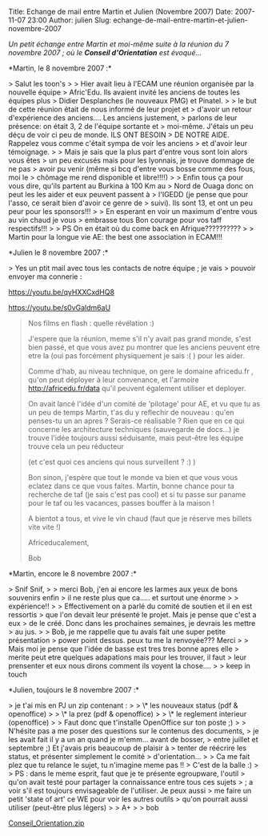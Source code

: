 Title: Echange de mail entre Martin et Julien (Novembre 2007)
Date: 2007-11-07 23:00
Author: julien
Slug: echange-de-mail-entre-martin-et-julien-novembre-2007

*Un petit échange entre Martin et moi-même suite à la réunion du 7
novembre 2007 ; où le **Conseil d'Orientation** est évoqué...*

</p>
*Martin, le 8 novembre 2007 :*

</p>
> Salut les toon's  
>
> Hier avait lieu à l'ECAM une réunion organisée par la nouvelle équipe
> Afric'Edu. Ils avaient invité les anciens de toutes les équipes plus
> Didier Desplanches (le nouveaux PMG) et Pinatel.  
>
> le but de cette réunion était de nous informé de leur projet et
> d'avoir un retour d'expérience des anciens.... Les anciens justement,
> parlons de leur présence: on était 3, 2 de l'équipe sortante et
> moi-même. J'étais un peu déçu de voir ci peu de monde. ILS ONT BESOIN
> DE NOTRE AIDE. Rappelez vous comme c'était sympa de voir les anciens
> et d'avoir leur témoignage.  
>
> Mais je sais que la plus part d'entre vous sont loin alors vous êtes
> un peu excusés mais pour les lyonnais, je trouve dommage de ne pas
> avoir pu venir (même si bcq d'entre vous bosse comme des fous, moi le
> chômage me rend disponible et libre!!!!)  
>
> Enfin tous ça pour vous dire, qu'ils partent au Burkina à 100 Km au
> Nord de Ouaga donc on peut les les aider et eux peuvent passent à
> l'IGEDD (je pense que pour l'asso, ce serait bien d'avoir ce genre de
> suivi). Ils sont 13, et ont un peu peur pour les sponsors!!!  
>
> En esperant en voir un maximum d'entre vous au vin chaud je vous
> embrasse tous Bon courage pour vos taff respectifs!!!  
>
> PS On en était où du come back en Afrique??????????  
>
> Martin pour la longue vie AE: the best one association in ECAM!!!

</p>
*Julien le 8 novembre 2007 :*

</p>
> Yes un ptit mail avec tous les contacts de notre équipe ; je vais
> pouvoir envoyer ma connerie :  

https://youtu.be/qyHXXCxdHQ8

https://youtu.be/s0vGaldm6aU

>
> Nos films en flash : quelle révélation :)  
>
> J'espere que la réunion, meme s'il n'y avait pas grand monde, s'est
> bien passé, et que vous avez pu montrer que les anciens peuvent etre
> etre la (oui pas forcément physiquement je sais :( ) pour les aider.  
>
> Comme d'hab, au niveau technique, on gere le domaine africedu.fr ,
> qu'on peut déployer à leur convenance, et l'armoire
> <http://africedu.fr/data> qu'il peuvent également utiliser et
> deployer.  
>
> On avait lancé l'idée d'un comité de 'pilotage' pour AE, et vu que tu
> as un peu de temps Martin, t'as du y reflechir de nouveau : qu'en
> penses-tu un an apres ? Serais-ce réalisable ? Rien que en ce qui
> concerne les architecture techniques (sauvegarde de docs...) je trouve
> l'idée toujours aussi séduisante, mais peut-être les équipe trouve
> cela un peu réducteur  
>
> (et c'est quoi ces anciens qui nous surveillent ? :) )  
>
> Bon sinon, j'espère que tout le monde va bien et que vous vous eclatez
> dans ce que vous faites. Martin, bonne chance pour ta recherche de taf
> (je sais c'est pas cool) et si tu passe sur paname pour le taf ou les
> vacances, passes bouffer à la maison !  
>
> A bientot a tous, et vive le vin chaud (faut que je réserve mes
> billets vite vite !)  
>
> Africeducalement,  
>
> Bob

</p>
*Martin, encore le 8 novembre 2007 :*

</p>
> Snif Snif,  
>
> merci Bob, j'en ai encore les larmes aux yeux de bons souvenirs enfin
> il ne reste plus que ca..... et surtout une énorme  
>
> expérience!!  
>
> Effectivement on a parlé du comité de soutien et il en est ressortis
> que l'on devait leur présenté le projet. Mais je pense que c'est a eux
> de le créé. Donc dans les prochaines semaines, je devrais les mettre
> au jus.  
>
> Bob, je me rappelle que tu avais fait une super petite présentation
> power point dessus. peux tu me la renvoyée??? Merci  
>
> Mais moi je pense que l'idée de basse est tres tres bonne apres elle
> merite peut etre quelques adapations mais pour les trouver, il faut
> leur prensenter et eux nous dirons comment ils voyent la chose....  
>
> keep in touch

</p>
*Julien, toujours le 8 novembre 2007 :*

</p>
> je t'ai mis en PJ un zip contenant :  
>
> \* les nouveaux status (pdf & openoffice)  
>
> \* la prez (pdf & openoffice)  
>
> \* le reglement interieur (openoffice)  
>
> Faut donc que t'installe OpenOffice sur ton poste ;)  
>
> N'hésite pas a me poser des questions sur le contenus des documents,
> je les avait fait il y a un an quand je m'emm... avant de bosser,
> entre juillet et septembre ;) Et j'avais pris beaucoup de plaisir à
> tenter de réécrire les status, et présenter simplement le comité
> d'orientation...  
>
> Ca me fait plez que tu relance le sujet, tu n'imagine meme pas !!
> C'est de la balle :)  
>
> PS : dans le meme esprit, faut que je te présente egroupware, l'outil
> qu'on avait testé pour partager la connaissance entre tous ces sujets
> ; a voir s'il est toujours envisageable de l'utiliser. Je peux aussi
> me faire un petit 'state of art' ce WE pour voir les autres outils
> qu'on pourrait aussi utiliser (peut-être plus légers)  
>
> A+  
>
> bob

[Conseil\_Orientation.zip]({static}/files/Conseil_Orientation.zip)
